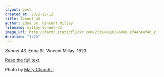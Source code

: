 ```yaml
---
layout: post
created_at: 2012-12-12
title: Sonnet 43
author: Edna St. Vincent Millay
filename: millay-sonnet-43
image_url: http://farm3.staticflickr.com/2739/4310376088_ef44be4f46_z.jpg
duration: "1:23"
---
```


_Sonnet 43_.  Edna St. Vincent Millay.  1923.

[Read the full text](http://www.poets.org/viewmedia.php/prmMID/15420).

Photo by [Mary Churchill](http://www.flickr.com/photos/marylchurchill/4310376088/).
